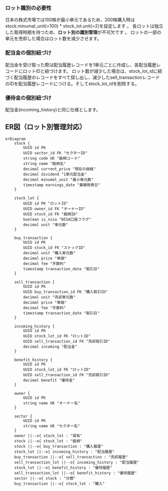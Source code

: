 ### **ロット識別の必要性**
日本の株式市場では100株が最小単元であるため、200株購入時はstock.minumal_unit(=100) * stock_lot.unit(=2)を設定します 。
各ロットは独立した取得時期を持つため、**ロット別の識別管理**が不可欠です 。
ロットの一部の単元を売却した場合はロット数を減少させます。

### **配当金の個別紐づけ**
配当金を受け取った際は配当履歴レコードを1単元ごとに作成し、各配当履歴レコードにロットIDと紐づけます。
ロット数が減少した場合は、stock_lot_idに紐づく配当履歴のレコードをすべて探し出し、減少したsell_transactionレコードのIDを配当履歴レコードにつける。そしてstock_lot_idを削除する。

### **優待金の個別紐づけ**
配当金(incoming_history)と同じ仕様とします。

## ER図（ロット別管理対応）

```mermaid
erDiagram
    stock {
        UUID id PK
        UUID sector_id FK "セクターID"
        string code UK "銘柄コード"
        string name "銘柄名"
        decimal current_price "現在の価格"
        decimal dividend "1単元配当金"
        decimal minumal_unit "最小単元数"
        timestamp earnings_date "業績発表日"
    }
    
    stock_lot {
        UUID id PK "ロットID"
        UUID owner_id FK "オーナーID"
        UUID stock_id FK "銘柄ID" 
        boolean is_nisa "NISA口座フラグ"
        decimal unit "単元数"
    }
    
    buy_transaction {
        UUID id PK
        UUID stock_id FK "ストックID"
        decimal unit "購入単元数"
        decimal price "単価"
        decimal fee "手数料"
        timestamp transaction_date "取引日"
    }

    sell_transaction {
        UUID id PK
        UUID buy_transaction_id FK "購入取引ID"
        decimal unit "売却単元数"
        decimal price "単価"
        decimal fee "手数料"
        timestamp transaction_date "取引日"
    }

    incoming_history {
        UUID id PK
        UUID stock_lot_id FK "ロットID"
        UUID sell_transaction_id FK "売却取引ID"
        decimal incoming "配当金"
    }

    benefit_history {
        UUID id PK
        UUID stock_lot_id FK "ロットID"
        UUID sell_transaction_id FK "売却取引ID"
        decimal benefit "優待金"
    }

    owner {
        UUID id PK
        string name UK "オーナー名"
    }

    sector {
        UUID id PK
        string name UK "セクター名"
    }
    owner ||--o{ stock_lot : "保有"
    stock ||--o{ stock_lot : "銘柄"
    stock ||--o{ buy_transaction : "購入履歴"
    stock_lot ||--o{ incoming_history : "配当履歴"
    buy_transaction ||--o{ sell_transaction : "売却履歴"
    sell_transaction_lot ||--o{ incoming_history : "配当履歴"
    stock_lot ||--o{ benefit_history : "優待履歴"
    sell_transaction_lot ||--o{ benefit_history : "優待履歴"
    sector ||--o{ stock : "分類"
    buy_transaction ||--o{ stock_lot : "購入"
```
